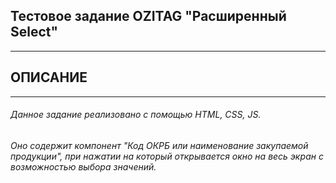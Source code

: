 ## Тестовое задание OZITAG "Расширенный Select"
____

## ОПИСАНИЕ
____

###### Данное задание реализовано с помощью HTML, CSS, JS.
###### Оно содержит компонент "Код ОКРБ или наименование закупаемой продукции", при нажатии на который открывается окно на весь экран с возможностью выбора значений.
